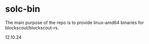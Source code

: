 # solc-bin
The main purpose of the repo is to provide linux-amd64 binaries for blockscout/blockscout-rs.
 

12.10.24
